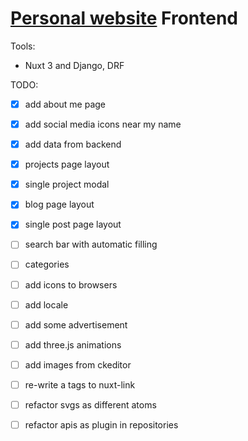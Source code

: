 # [Personal website](http://dotinay.com/) Frontend

Tools:
- Nuxt 3 and Django, DRF

TODO:
- [X] add about me page
- [X] add social media icons near my name
- [X] add data from backend
- [X] projects page layout
- [X] single project modal
- [X] blog page layout
- [X] single post page layout
- [ ] search bar with automatic filling 
- [ ] categories
- [ ] add icons to browsers
- [ ] add locale
- [ ] add some advertisement
- [ ] add three.js animations
- [ ] add images from ckeditor
- [ ] re-write a tags to nuxt-link
- [ ] refactor svgs as different atoms
- [ ] refactor apis as plugin in repositories

